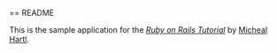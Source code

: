 == README

This is the sample application for
the [*Ruby on Rails Tutorial*](http://railstutorial.org/)
by [Micheal Hartl](http://michaelhartl.com/).
